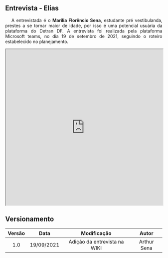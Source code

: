 ## Entrevista - Elias

<p style="text-indent: 20px; text-align: justify">
A entrevistada é o <b>Marilia Florêncio Sena</b>, estudante pré vestibulanda, prestes a se tornar maior de idade, por isso é uma potencial usuária da plataforma do Detran DF. A entrevista foi realizada pela plataforma Microsoft teams, no dia 19 de setembro de 2021, seguindo o roteiro estabelecido no planejamento.
</p>

<iframe width="100%" height="500px" src="https://youtube.com/embed/ZSbeuIuyUbw" allowfullscreen></iframe>

## Versionamento

| Versão |    Data    |         Modificação          |    Autor    |
| :----: | :--------: | :--------------------------: | :---------: |
|  1.0   | 19/09/2021 | Adição da entrevista na WIKI | Arthur Sena |
